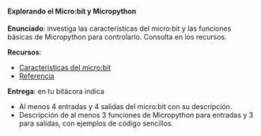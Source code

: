 ####  Explorando el Micro:bit y Micropython

**Enunciado**: investiga las características del micro:bit y las funciones básicas de Micropython para controlarlo. Consulta en los 
recursos.

**Recursos**:

- [Características del micro:bit](https://microbit.org/get-started/features/overview/)
- [Referencia](https://python.microbit.org/v/3/reference)

**Entrega**: en tu bitácora indica 

- Al menos 4 entradas y 4 salidas del micro:bit con su descripción. 
- Descripción de al menos 3 funciones de Micropython para entradas y 3 para salidas, con ejemplos de código sencillos.

